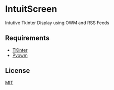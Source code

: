 # IntuitScreen
Intutive Tkinter Display using OWM and RSS Feeds

## Requirements
- [TKinter](https://docs.python.org/3/library/tkinter.html)
- [Pyowm](https://github.com/csparpa/pyowm)


## License
[MIT](https://choosealicense.com/licenses/mit/)
